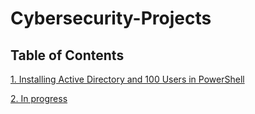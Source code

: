 # Cybersecurity-Projects

## Table of Contents

[1.  Installing Active Directory and 100 Users in PowerShell](./AD_Setup/AD-Setup.md)

[2.  In progress]()